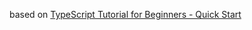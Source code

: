 based on [TypeScript Tutorial for Beginners - Quick Start](http://www.dotnetcurry.com/typescript/1287/typescript-quick-start-tutorial)
